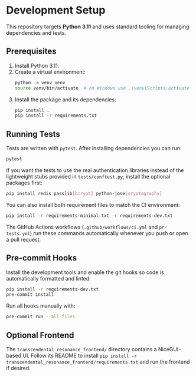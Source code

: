 # Development Setup

This repository targets **Python 3.11** and uses standard tooling for managing dependencies and tests.

## Prerequisites

1. Install Python 3.11.
2. Create a virtual environment:
   ```bash
   python -m venv venv
   source venv/bin/activate  # on Windows use .\venv\Scripts\activate
   ```
3. Install the package and its dependencies:
   ```bash
   pip install .
   pip install -r requirements.txt
   ```

## Running Tests

Tests are written with `pytest`. After installing dependencies you can run:

```bash
pytest
```

If you want the tests to use the real authentication libraries instead of
the lightweight stubs provided in `tests/conftest.py`, install the
optional packages first:

```bash
pip install redis passlib[bcrypt] python-jose[cryptography]
```

You can also install both requirement files to match the CI environment:

```bash
pip install -r requirements-minimal.txt -r requirements-dev.txt
```

The GitHub Actions workflows (`.github/workflows/ci.yml` and `pr-tests.yml`) run these commands automatically whenever you push or open a pull request.

## Pre-commit Hooks

Install the development tools and enable the git hooks so code is automatically formatted and linted:

```bash
pip install -r requirements-dev.txt
pre-commit install
```

Run all hooks manually with:

```bash
pre-commit run --all-files
```

## Optional Frontend

The `transcendental_resonance_frontend/` directory contains a NiceGUI-based UI. Follow its README to install `pip install -r transcendental_resonance_frontend/requirements.txt` and run the frontend if desired.

